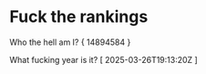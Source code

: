 # Fuck the rankings

Who the hell am I?
{ 14894584 }

What fucking year is it?
[ 2025-03-26T19:13:20Z ]
